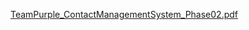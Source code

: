 [TeamPurple_ContactManagementSystem_Phase02.pdf](https://github.com/user-attachments/files/16948859/TeamPurple_ContactManagementSystem_Phase02.pdf)
